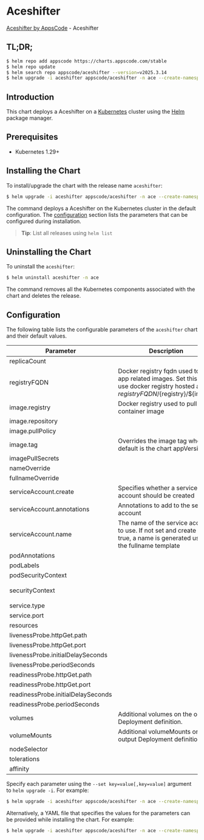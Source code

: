 # Aceshifter

[Aceshifter by AppsCode](https://github.com/appscode-cloud) - Aceshifter

## TL;DR;

```bash
$ helm repo add appscode https://charts.appscode.com/stable
$ helm repo update
$ helm search repo appscode/aceshifter --version=v2025.3.14
$ helm upgrade -i aceshifter appscode/aceshifter -n ace --create-namespace --version=v2025.3.14
```

## Introduction

This chart deploys a Aceshifter on a [Kubernetes](http://kubernetes.io) cluster using the [Helm](https://helm.sh) package manager.

## Prerequisites

- Kubernetes 1.29+

## Installing the Chart

To install/upgrade the chart with the release name `aceshifter`:

```bash
$ helm upgrade -i aceshifter appscode/aceshifter -n ace --create-namespace --version=v2025.3.14
```

The command deploys a Aceshifter on the Kubernetes cluster in the default configuration. The [configuration](#configuration) section lists the parameters that can be configured during installation.

> **Tip**: List all releases using `helm list`

## Uninstalling the Chart

To uninstall the `aceshifter`:

```bash
$ helm uninstall aceshifter -n ace
```

The command removes all the Kubernetes components associated with the chart and deletes the release.

## Configuration

The following table lists the configurable parameters of the `aceshifter` chart and their default values.

|             Parameter              |                                                             Description                                                              |                                                                                            Default                                                                                             |
|------------------------------------|--------------------------------------------------------------------------------------------------------------------------------------|------------------------------------------------------------------------------------------------------------------------------------------------------------------------------------------------|
| replicaCount                       |                                                                                                                                      | <code>1</code>                                                                                                                                                                                 |
| registryFQDN                       | Docker registry fqdn used to pull app related images. Set this to use docker registry hosted at ${registryFQDN}/${registry}/${image} | <code>ghcr.io</code>                                                                                                                                                                           |
| image.registry                     | Docker registry used to pull app container image                                                                                     | <code>appscode</code>                                                                                                                                                                          |
| image.repository                   |                                                                                                                                      | <code>aceshifter</code>                                                                                                                                                                        |
| image.pullPolicy                   |                                                                                                                                      | <code>IfNotPresent</code>                                                                                                                                                                      |
| image.tag                          | Overrides the image tag whose default is the chart appVersion.                                                                       | <code>""</code>                                                                                                                                                                                |
| imagePullSecrets                   |                                                                                                                                      | <code>[]</code>                                                                                                                                                                                |
| nameOverride                       |                                                                                                                                      | <code>""</code>                                                                                                                                                                                |
| fullnameOverride                   |                                                                                                                                      | <code>""</code>                                                                                                                                                                                |
| serviceAccount.create              | Specifies whether a service account should be created                                                                                | <code>true</code>                                                                                                                                                                              |
| serviceAccount.annotations         | Annotations to add to the service account                                                                                            | <code>{}</code>                                                                                                                                                                                |
| serviceAccount.name                | The name of the service account to use. If not set and create is true, a name is generated using the fullname template               | <code>""</code>                                                                                                                                                                                |
| podAnnotations                     |                                                                                                                                      | <code>{}</code>                                                                                                                                                                                |
| podLabels                          |                                                                                                                                      | <code>{}</code>                                                                                                                                                                                |
| podSecurityContext                 |                                                                                                                                      | <code>{}</code>                                                                                                                                                                                |
| securityContext                    |                                                                                                                                      | <code>{"allowPrivilegeEscalation":false,"capabilities":{"drop":["ALL"]},"readOnlyRootFilesystem":true,"runAsNonRoot":true,"runAsUser":65534,"seccompProfile":{"type":"RuntimeDefault"}}</code> |
| service.type                       |                                                                                                                                      | <code>ClusterIP</code>                                                                                                                                                                         |
| service.port                       |                                                                                                                                      | <code>8081</code>                                                                                                                                                                              |
| resources                          |                                                                                                                                      | <code>{}</code>                                                                                                                                                                                |
| livenessProbe.httpGet.path         |                                                                                                                                      | <code>/healthz</code>                                                                                                                                                                          |
| livenessProbe.httpGet.port         |                                                                                                                                      | <code>http</code>                                                                                                                                                                              |
| livenessProbe.initialDelaySeconds  |                                                                                                                                      | <code>15</code>                                                                                                                                                                                |
| livenessProbe.periodSeconds        |                                                                                                                                      | <code>20</code>                                                                                                                                                                                |
| readinessProbe.httpGet.path        |                                                                                                                                      | <code>/readyz</code>                                                                                                                                                                           |
| readinessProbe.httpGet.port        |                                                                                                                                      | <code>http</code>                                                                                                                                                                              |
| readinessProbe.initialDelaySeconds |                                                                                                                                      | <code>5</code>                                                                                                                                                                                 |
| readinessProbe.periodSeconds       |                                                                                                                                      | <code>10</code>                                                                                                                                                                                |
| volumes                            | Additional volumes on the output Deployment definition.                                                                              | <code>[]</code>                                                                                                                                                                                |
| volumeMounts                       | Additional volumeMounts on the output Deployment definition.                                                                         | <code>[]</code>                                                                                                                                                                                |
| nodeSelector                       |                                                                                                                                      | <code>{}</code>                                                                                                                                                                                |
| tolerations                        |                                                                                                                                      | <code>[]</code>                                                                                                                                                                                |
| affinity                           |                                                                                                                                      | <code>{}</code>                                                                                                                                                                                |


Specify each parameter using the `--set key=value[,key=value]` argument to `helm upgrade -i`. For example:

```bash
$ helm upgrade -i aceshifter appscode/aceshifter -n ace --create-namespace --version=v2025.3.14 --set replicaCount=1
```

Alternatively, a YAML file that specifies the values for the parameters can be provided while
installing the chart. For example:

```bash
$ helm upgrade -i aceshifter appscode/aceshifter -n ace --create-namespace --version=v2025.3.14 --values values.yaml
```
